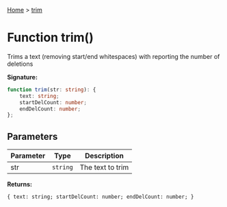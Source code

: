 [Home](../index.md) &gt; [trim](./trim_1.md)

# Function trim()

Trims a text (removing start/end whitespaces) with reporting the number of deletions

<b>Signature:</b>

```typescript
function trim(str: string): {
    text: string;
    startDelCount: number;
    endDelCount: number;
};
```

## Parameters

|  Parameter | Type | Description |
|  --- | --- | --- |
|  str | `string` | The text to trim |

<b>Returns:</b>

`{
    text: string;
    startDelCount: number;
    endDelCount: number;
}`

